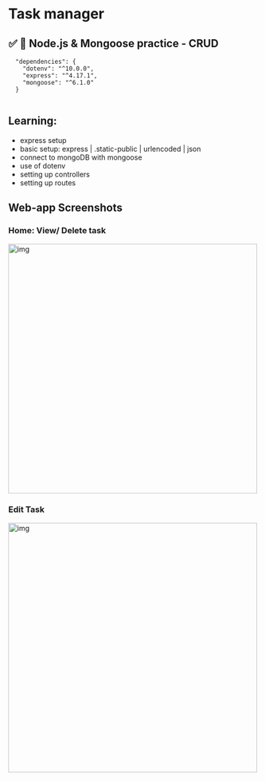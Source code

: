 # Task manager 
## ✅ 🥳 Node.js &amp; Mongoose practice - CRUD

```
  "dependencies": {
    "dotenv": "^10.0.0",
    "express": "^4.17.1",
    "mongoose": "^6.1.0"
  }
  
```
  
## Learning:
  
- express setup 
- basic setup: express | .static-public | urlencoded | json
- connect to mongoDB with mongoose
- use of dotenv
- setting up controllers
- setting up routes


## Web-app Screenshots

### Home: View/ Delete task
<img width="500" alt="img" src="https://github.com/siangyin/nodemongoose-taskmanager
/blob/main/refImg/home.png?raw=true">


### Edit Task
<img width="500" alt="img" src="https://github.com/siangyin/nodemongoose-taskmanager
/blob/main/refImg/edit.png?raw=true">


  
  
